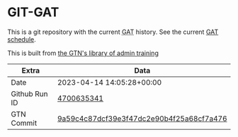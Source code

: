# GIT-GAT

This is a git repository with the current <abbr title="Galaxy Admin Training">GAT</abbr> history. See the current [GAT schedule](https://gxy.io/gat).

This is built from [the GTN's library of admin training](https://training.galaxyproject.org/training-material/topics/admin/)

Extra | Data
--- | ---
Date | 2023-04-14 14:05:28+00:00
Github Run ID | [4700635341](https://github.com/galaxyproject/training-material/actions/runs/4700635341)
GTN Commit | [9a59c4c87dcf39e3f47dc2e90b4f25a68cf7a476](https://github.com/galaxyproject/training-material/tree/9a59c4c87dcf39e3f47dc2e90b4f25a68cf7a476)
